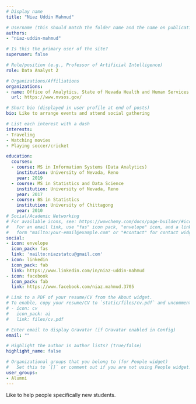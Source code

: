 ```yaml
---
# Display name
title: "Niaz Uddin Mahmud"

# Username (this should match the folder name and the name on publications)
authors:
- "niaz-uddin-mahmud"

# Is this the primary user of the site?
superuser: false

# Role/position (e.g., Professor of Artificial Intelligence)
role: Data Analyst 2

# Organizations/Affiliations
organizations:
- name: Office of Analytics, State of Nevada Health and Human Services
  url: https://www.nvsos.gov/

# Short bio (displayed in user profile at end of posts)
bio: Like to arrange events and attend social gathering

# List each interest with a dash
interests:
- Traveling
- Watching movies
- Playing soccer/cricket

education:
  courses:
  - course: MS in Information Systems (Data Analytics)
    institution: University of Nevada, Reno
    year: 2019
  - course: MS in Statistics and Data Science 
    institution: University of Nevada, Reno
    year: 2017
  - course: BS in Statistics
    institution: University of Chittagong
    year: 2010
# Social/Academic Networking
# For available icons, see: https://wowchemy.com/docs/page-builder/#icons
#   For an email link, use "fas" icon pack, "envelope" icon, and a link in the
#   form "mailto:your-email@example.com" or "#contact" for contact widget.
social:
- icon: envelope
  icon_pack: fas
  link: 'mailto:niazstatcu@gmail.com'
- icon: linkedin
  icon_pack: fab
  link: https://www.linkedin.com/in/niaz-uddin-mahmud
- icon: facebook
  icon_pack: fab
  link: https://www.facebook.com/niaz.mahmud.3705

# Link to a PDF of your resume/CV from the About widget.
# To enable, copy your resume/CV to `static/files/cv.pdf` and uncomment the lines below.
# - icon: cv
#   icon_pack: ai
#   link: files/cv.pdf

# Enter email to display Gravatar (if Gravatar enabled in Config)
email: ""

# Highlight the author in author lists? (true/false)
highlight_name: false

# Organizational groups that you belong to (for People widget)
#   Set this to `[]` or comment out if you are not using People widget.
user_groups:
- Alumni
---
```


Like to help people specifically new students.